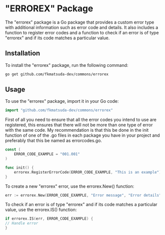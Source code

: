 # "ERROREX" Package
The "errorex" package is a Go package that provides a custom error type with additional information such as error code and details. It also includes a function to register error codes and a function to check if an error is of type "errorex" and if its code matches a particular value.

## Installation
To install the "errorex" package, run the following command:
```bash
go get github.com/fkmatsuda-dev/commons/errorex
```
## Usage
To use the "errorex" package, import it in your Go code:
```go
import "github.com/fkmatsuda-dev/commons/errorex"
```

First of all you need to ensure that all the error codes you intend to use are registered, this ensures that there will not be more than one type of error with the same code. My recommendation is that this be done in the init function of one of the .go files in each package you have in your project and preferably that this be named as errorcodes.go. 
```go
const (
    ERROR_CODE_EXAMPLE = "001.001"
)

func init() {
	errorex.RegisterErrorCode(ERROR_CODE_EXAMPLE, "This is an example")
}
```

To create a new "errorex" error, use the errorex.New() function:
```go
err := errorex.New(ERROR_CODE_EXAMPLE, "Error message", "Error details")
```
To check if an error is of type "errorex" and if its code matches a particular value, use the errorex.IS() function:
```go
if errorex.IS(err, ERROR_CODE_EXAMPLE) {
// Handle error
}
```
